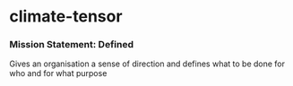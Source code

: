 # climate-tensor

### Mission Statement: Defined
Gives an organisation a sense of direction and defines what to be done for who and for what purpose
